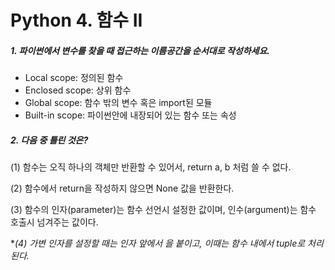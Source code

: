 # Python 4. 함수 II

#####  1. 파이썬에서 변수를 찾을 때 접근하는 이름공간을 순서대로 작성하세요.

- Local scope: 정의된 함수
- Enclosed scope: 상위 함수
- Global scope: 함수 밖의 변수 혹은 import된 모듈
- Built-in scope: 파이썬안에 내장되어 있는 함수 또는 속성



#####  2. 다음 중 틀린 것은?

(1) 함수는 오직 하나의 객체만 반환할 수 있어서, return a, b 처럼 쓸 수 없다. 

(2) 함수에서 return을 작성하지 않으면 None 값을 반환한다.

(3) 함수의 인자(parameter)는 함수 선언시 설정한 값이며, 인수(argument)는 함수 호출시 넘겨주는 값이다.

**(4) 가변 인자를 설정할 때는 인자 앞에서 *을 붙이고, 이때는 함수 내에서 tuple로 처리된다.**

